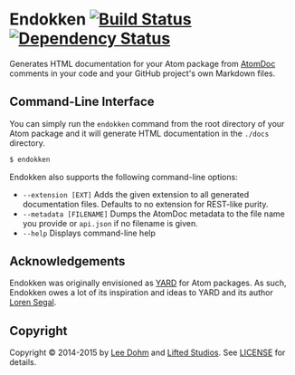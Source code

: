 # Endokken [![Build Status](https://travis-ci.org/lee-dohm/endokken.svg?branch=master)](https://travis-ci.org/lee-dohm/endokken) [![Dependency Status](https://david-dm.org/lee-dohm/endokken.svg)](https://david-dm.org/lee-dohm/endokken)

Generates HTML documentation for your Atom package from [AtomDoc][atomdoc] comments in your code and your GitHub project's own Markdown files.

## Command-Line Interface

You can simply run the `endokken` command from the root directory of your Atom package and it will generate HTML documentation in the `./docs` directory.

```sh
$ endokken
```

Endokken also supports the following command-line options:

* `--extension [EXT]` Adds the given extension to all generated documentation files. Defaults to no extension for REST-like purity.
* `--metadata [FILENAME]` Dumps the AtomDoc metadata to the file name you provide or `api.json` if no filename is given.
* `--help` Displays command-line help

## Acknowledgements

Endokken was originally envisioned as [YARD][yard] for Atom packages. As such, Endokken owes a lot of its inspiration and ideas to YARD and its author [Loren Segal][lsegal].

## Copyright

Copyright &copy; 2014-2015 by [Lee Dohm][lee-dohm] and [Lifted Studios][lifted]. See [LICENSE][license] for details.

[atomdoc]: https://github.com/atom/atomdoc
[lee-dohm]: http://www.lee-dohm.com
[lifted]: http://www.liftedstudios.com
[lsegal]: https://github.com/lsegal
[license]: https://github.com/lee-dohm/endokken/blob/master/LICENSE.md
[yard]: http://yardoc.org
